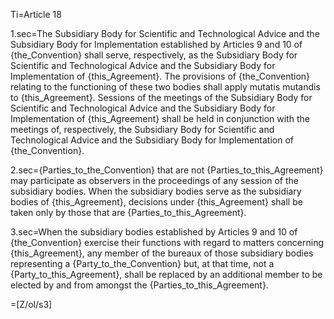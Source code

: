 Ti=Article 18

1.sec=The Subsidiary Body for Scientific and Technological Advice and the Subsidiary Body for Implementation established by Articles 9 and 10 of {the_Convention} shall serve, respectively, as the Subsidiary Body for Scientific and Technological Advice and the Subsidiary Body for Implementation of {this_Agreement}. The provisions of {the_Convention} relating to the functioning of these two bodies shall apply mutatis mutandis to {this_Agreement}. Sessions of the meetings of the Subsidiary Body for Scientific and Technological Advice and the Subsidiary Body for Implementation of {this_Agreement} shall be held in conjunction with the meetings of, respectively, the Subsidiary Body for Scientific and Technological Advice and the Subsidiary Body for Implementation of {the_Convention}.

2.sec={Parties_to_the_Convention} that are not {Parties_to_this_Agreement} may participate as observers in the proceedings of any session of the subsidiary bodies. When the subsidiary bodies serve as the subsidiary bodies of {this_Agreement}, decisions under {this_Agreement} shall be taken only by those that are {Parties_to_this_Agreement}.

3.sec=When the subsidiary bodies established by Articles 9 and 10 of {the_Convention} exercise their functions with regard to matters concerning {this_Agreement}, any member of the bureaux of those subsidiary bodies representing a {Party_to_the_Convention} but, at that time, not a {Party_to_this_Agreement}, shall be replaced by an additional member to be elected by and from amongst the {Parties_to_this_Agreement}.

=[Z/ol/s3]
